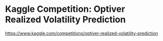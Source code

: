 # Kaggle Competition: Optiver Realized Volatility Prediction


https://www.kaggle.com/competitions/optiver-realized-volatility-prediction
